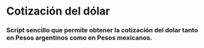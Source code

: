 # Cotización del dólar
### Script sencillo que permite obtener la cotización del dolar tanto en Pesos argentinos como en Pesos mexicanos.